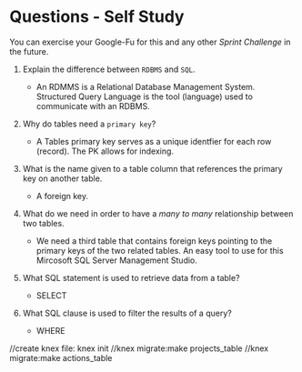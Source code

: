 # Questions - Self Study

You can exercise your Google-Fu for this and any other _Sprint Challenge_ in the future.

1.  Explain the difference between `RDBMS` and `SQL`.
    * An RDMMS is a Relational Database Management System. Structured Query Language is the tool (language) used to communicate with an RDBMS. 
2.  Why do tables need a `primary key`?
    * A Tables primary key serves as a unique identfier for each row (record). The PK allows for indexing.
3.  What is the name given to a table column that references the primary key on another table.
    * A foreign key.
4.  What do we need in order to have a _many to many_ relationship between two tables.
    * We need a third table that contains foreign keys pointing to the primary keys of the two related tables. An easy tool to use for this Mircosoft SQL Server Management Studio.

5.  What SQL statement is used to retrieve data from a table?
    * SELECT
6.  What SQL clause is used to filter the results of a query?
    * WHERE

 //create knex file: knex init
 //knex migrate:make projects_table
 //knex migrate:make actions_table

